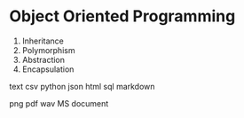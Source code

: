 # Object Oriented Programming

1. Inheritance
2. Polymorphism
3. Abstraction
4. Encapsulation



text 
csv
python
json
html
sql
markdown

png
pdf
wav
MS document

